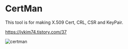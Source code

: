 # CertMan

This tool is for making X.509 Cert, CRL, CSR and KeyPair.

https://jykim74.tistory.com/37

![certman](https://user-images.githubusercontent.com/23622335/126244174-6e32ce45-268a-4b98-a56e-94b57cf1eafd.png)
